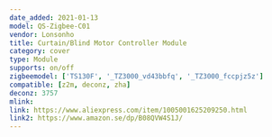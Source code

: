 ```yaml
---
date_added: 2021-01-13
model: QS-Zigbee-C01
vendor: Lonsonho
title: Curtain/Blind Motor Controller Module
category: cover
type: Module
supports: on/off
zigbeemodel: ['TS130F', '_TZ3000_vd43bbfq', '_TZ3000_fccpjz5z']
compatible: [z2m, deconz, zha]
deconz: 3757
mlink: 
link: https://www.aliexpress.com/item/1005001625209250.html
link2: https://www.amazon.se/dp/B08QVW4S1J/
---
```

